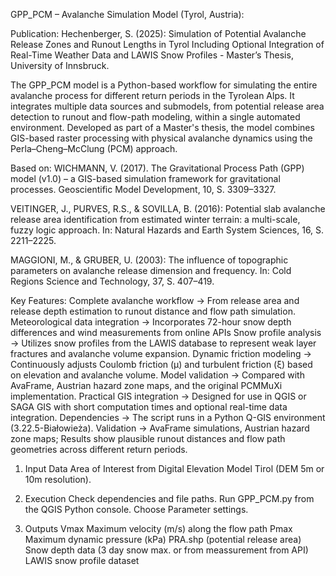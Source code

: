 GPP_PCM – Avalanche Simulation Model (Tyrol, Austria):

Publication:
Hechenberger, S. (2025): Simulation of Potential Avalanche Release Zones and Runout Lengths in Tyrol
Including Optional Integration of Real-Time Weather Data and LAWIS Snow Profiles - Master’s Thesis, University of Innsbruck.

The GPP_PCM model is a Python-based workflow for simulating the entire avalanche process for different return periods in the Tyrolean Alps. It integrates multiple data sources and submodels, from potential release area detection to runout and flow-path modeling, within a single automated environment.
Developed as part of a Master's thesis, the model combines GIS-based raster processing with physical avalanche dynamics using the Perla–Cheng–McClung (PCM) approach.

Based on:
WICHMANN, V. (2017). The Gravitational Process Path (GPP) model (v1.0) – a GIS-based simulation framework for gravitational processes. Geoscientific Model Development, 10, S. 3309–3327.

VEITINGER, J., PURVES, R.S., & SOVILLA, B. (2016): Potential slab avalanche release area identification from estimated winter terrain: a multi-scale, fuzzy logic approach. In: Natural Hazards and Earth System Sciences, 16, S. 2211–2225.

MAGGIONI, M., & GRUBER, U. (2003): The influence of topographic parameters on avalanche release dimension and frequency. In: Cold Regions Science and Technology, 37, S. 407–419.

Key Features:
Complete avalanche workflow -> From release area and release depth estimation to runout distance and flow path simulation.
Meteorological data integration -> Incorporates 72-hour snow depth differences and wind measurements from online APIs 
Snow profile analysis -> Utilizes snow profiles from the LAWIS database to represent weak layer fractures and avalanche volume expansion.
Dynamic friction modeling -> Continuously adjusts Coulomb friction (μ) and turbulent friction (ξ) based on elevation and avalanche volume.
Model validation -> Compared with AvaFrame, Austrian hazard zone maps, and the original PCMMuXi implementation.
Practical GIS integration -> Designed for use in QGIS or SAGA GIS with short computation times and optional real-time data integration.
Dependencies -> The script runs in a Python Q-GIS environment (3.22.5-Białowieża).
Validation -> AvaFrame simulations, Austrian hazard zone maps; Results show plausible runout distances and flow path geometries across different return periods.

1. Input Data
Area of Interest from Digital Elevation Model Tirol (DEM 5m or 10m resolution).

3. Execution
Check dependencies and file paths.
Run GPP_PCM.py from the QGIS Python console.
Choose Parameter settings.

4. Outputs
Vmax	Maximum velocity (m/s) along the flow path
Pmax	Maximum dynamic pressure (kPa)
PRA.shp (potential release area)
Snow depth data (3 day snow max. or from meassurement from API)
LAWIS snow profile dataset 
